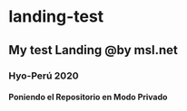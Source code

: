 # landing-test
## My test Landing @by msl.net
### Hyo-Perú 2020
#### Poniendo el Repositorio en Modo Privado
